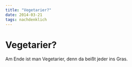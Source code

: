 ```yaml
---
title: "Vegetarier?"
date: 2014-03-21
tags: nachdenklich
---
```

# Vegetarier?

Am Ende ist man Vegetarier, denn da beißt jeder ins Gras.
